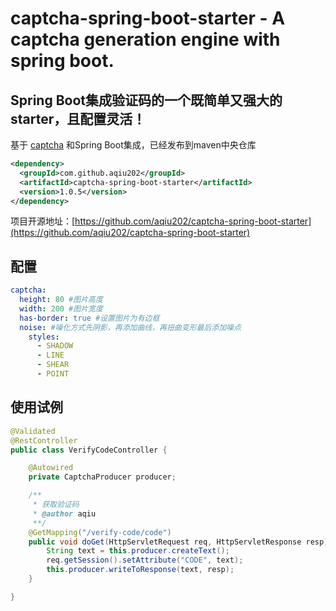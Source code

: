 # captcha-spring-boot-starter - A captcha generation engine with spring boot.
## Spring Boot集成验证码的一个既简单又强大的starter，且配置灵活！
基于 [captcha](https://github.com/aqiu202/captcha) 和Spring Boot集成，已经发布到maven中央仓库
```xml
<dependency>
  <groupId>com.github.aqiu202</groupId>
  <artifactId>captcha-spring-boot-starter</artifactId>
  <version>1.0.5</version>
</dependency>
```
项目开源地址：[https://github.com/aqiu202/captcha-spring-boot-starter](https://github.com/aqiu202/captcha-spring-boot-starter)

## 配置
```yaml
captcha:
  height: 80 #图片高度
  width: 200 #图片宽度
  has-border: true #设置图片为有边框
  noise: #噪化方式先阴影，再添加曲线，再扭曲变形最后添加噪点
    styles:
      - SHADOW
      - LINE
      - SHEAR
      - POINT
```

## 使用试例
```java
@Validated
@RestController
public class VerifyCodeController {

    @Autowired
    private CaptchaProducer producer;

    /**
     * 获取验证码
     * @author aqiu
     **/
    @GetMapping("/verify-code/code")
    public void doGet(HttpServletRequest req, HttpServletResponse resp) throws IOException {
        String text = this.producer.createText();
        req.getSession().setAttribute("CODE", text);
        this.producer.writeToResponse(text, resp);
    }

}
```
